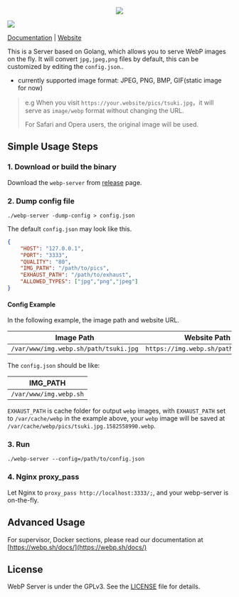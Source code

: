<p align="center">
	<img src="./pics/webp_server.png"/>
</p>
<img src="https://api.travis-ci.org/webp-sh/webp_server_go.svg?branch=master"/>

[Documentation](https://webp.sh/docs/) | [Website](https://webp.sh/)

This is a Server based on Golang, which allows you to serve WebP images on the fly. 
It will convert `jpg,jpeg,png` files by default, this can be customized by editing the `config.json`.. 
* currently supported  image format: JPEG, PNG, BMP, GIF(static image for now)


> e.g When you visit `https://your.website/pics/tsuki.jpg`，it will serve as `image/webp` format without changing the URL.
>
> For Safari and Opera users, the original image will be used.


## Simple Usage Steps

### 1. Download or build the binary
Download the `webp-server` from [release](https://github.com/n0vad3v/webp_server_go/releases) page.

### 2. Dump config file

```
./webp-server -dump-config > config.json
```

The default `config.json` may look like this.
```json
{
	"HOST": "127.0.0.1",
	"PORT": "3333",
	"QUALITY": "80",
	"IMG_PATH": "/path/to/pics",
	"EXHAUST_PATH": "/path/to/exhaust",
	"ALLOWED_TYPES": ["jpg","png","jpeg"]
}
```

#### Config Example

In the following example, the image path and website URL.

| Image Path                            | Website Path                         |
| ------------------------------------- | ------------------------------------ |
| `/var/www/img.webp.sh/path/tsuki.jpg` | `https://img.webp.sh/path/tsuki.jpg` |

The `config.json` should be like:

| IMG_PATH               |
| ---------------------- |
| `/var/www/img.webp.sh` |


`EXHAUST_PATH` is cache folder for output `webp` images, with `EXHAUST_PATH` set to `/var/cache/webp` 
in the example above, your `webp` image will be saved at `/var/cache/webp/pics/tsuki.jpg.1582558990.webp`.

### 3. Run

```
./webp-server --config=/path/to/config.json
```

### 4. Nginx proxy_pass
Let Nginx to `proxy_pass http://localhost:3333/;`, and your webp-server is on-the-fly.

## Advanced Usage

For supervisor, Docker sections, please read our documentation at [https://webp.sh/docs/](https://webp.sh/docs/)


## License

WebP Server is under the GPLv3. See the [LICENSE](./LICENSE) file for details.

